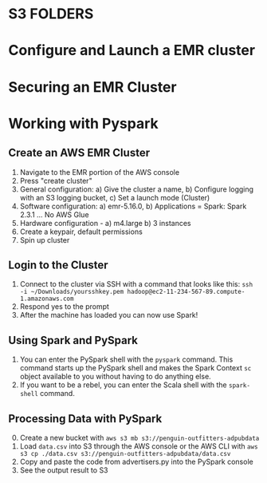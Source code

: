 # S3 FOLDERS
# Configure and Launch a EMR cluster
# Securing an EMR Cluster
# Working with Pyspark

## Create an AWS EMR Cluster

1. Navigate to the EMR portion of the AWS console
2. Press "create cluster"
3. General configuration: a) Give the cluster a name, b) Configure logging with an S3 logging bucket, c) Set a launch mode (Cluster)
3. Software configuration: a) emr-5.16.0, b) Applications = Spark: Spark 2.3.1 ... No AWS Glue
4. Hardware configuration - a) m4.large b) 3 instances
5. Create a keypair, default permissions
6. Spin up cluster

## Login to the Cluster

1. Connect to the cluster via SSH with a command that looks like this: `ssh -i ~/Downloads/yoursshkey.pem hadoop@ec2-11-234-567-89.compute-1.amazonaws.com`
2. Respond yes to the prompt
3. After the machine has loaded you can now use Spark!

## Using Spark and PySpark

1. You can enter the PySpark shell with the `pyspark` command. This command starts up the PySpark shell and makes the Spark Context `sc` object available to you without having to do anything else.
2. If you want to be a rebel, you can enter the Scala shell with the `spark-shell` command.

## Processing Data with PySpark

0. Create a new bucket with `aws s3 mb s3://penguin-outfitters-adpubdata`
1. Load `data.csv` into S3 through the AWS console or the AWS CLI with `aws s3 cp ./data.csv s3://penguin-outfitters-adpubdata/data.csv`
2. Copy and paste the code from advertisers.py into the PySpark console
3. See the output result to S3



